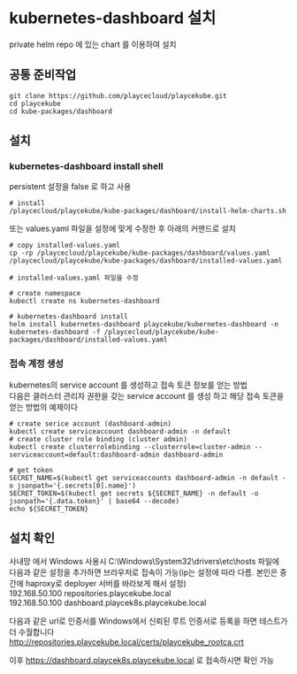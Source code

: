 # kubernetes-dashboard 설치

private helm repo 에 있는 chart 를 이용하여 설치

## 공통 준비작업

```ShellSession
git clone https://github.com/playcecloud/playcekube.git
cd playcekube
cd kube-packages/dashboard
```

## 설치

### kubernetes-dashboard install shell

persistent 설정을 false 로 하고 사용

```ShellSession
# install
/playcecloud/playcekube/kube-packages/dashboard/install-helm-charts.sh
```

또는 values.yaml 파일을 설정에 맞게 수정한 후 아래의 커맨드로 설치

```ShellSession
# copy installed-values.yaml
cp -rp /playcecloud/playcekube/kube-packages/dashboard/values.yaml /playcecloud/playcekube/kube-packages/dashboard/installed-values.yaml

# installed-values.yaml 파일을 수정

# create namespace
kubectl create ns kubernetes-dashboard

# kubernetes-dashboard install
helm install kubernetes-dashboard playcekube/kubernetes-dashboard -n kubernetes-dashboard -f /playcecloud/playcekube/kube-packages/dashboard/installed-values.yaml
```

### 접속 계정 생성

kubernetes의 service account 를 생성하고 접속 토큰 정보를 얻는 방법  
다음은 클러스터 관리자 권한을 갖는 service account 를 생성 하고 해당 접속 토큰을 얻는 방법의 예제이다

```ShellSession
# create serice account (dashboard-admin)
kubectl create serviceaccount dashboard-admin -n default
# create cluster role binding (cluster admin)
kubectl create clusterrolebinding --clusterrole=cluster-admin --serviceaccount=default:dashboard-admin dashboard-admin

# get token
SECRET_NAME=$(kubectl get serviceaccounts dashboard-admin -n default -o jsonpath='{.secrets[0].name}')
SECRET_TOKEN=$(kubectl get secrets ${SECRET_NAME} -n default -o jsonpath='{.data.token}' | base64 --decode)
echo ${SECRET_TOKEN}
```

## 설치 확인

사내망 에서 Windows 사용시 C:\Windows\System32\drivers\etc\hosts 파일에 다음과 같은 설정을 추가하면 브라우저로 접속이 가능(ip는 설정에 따라 다름. 본인은 중간에 haproxy로 deployer 서버를 바라보게 해서 설정)  
192.168.50.100 repositories.playcekube.local  
192.168.50.100 dashboard.playcek8s.playcekube.local  
  
다음과 같은 url로 인증서를 Windows에서 신뢰된 루트 인증서로 등록을 하면 테스트가 더 수월합니다  
http://repositories.playcekube.local/certs/playcekube_rootca.crt  

이후 https://dashboard.playcek8s.playcekube.local 로 접속하시면 확인 가능

